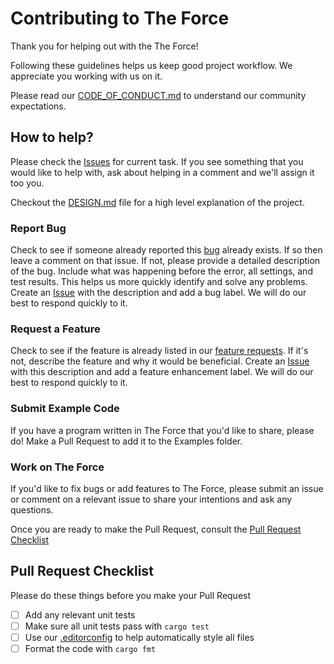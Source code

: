 # Contributing to The Force

Thank you for helping out with the The Force!

Following these guidelines helps us keep good project workflow. We appreciate you working with us on it. 

Please read our [CODE_OF_CONDUCT.md](CODE_OF_CONDUCT.md) to understand our community expectations.

## How to help?

Please check the [Issues][Issues] for current task. If you see something that you would like to help with, ask about helping in a comment and we'll assign it too you.

Checkout the [DESIGN.md](DESIGN.md) file for a high level explanation of the project.

### Report Bug 

Check to see if someone already reported this [bug][Bug Issues] already exists. If so then leave a comment on that issue. If not, please provide a detailed description of the bug. Include what was happening before the error, all settings, and test results. This helps us more quickly identify and solve any problems. Create an [Issue][Issues] with the description and add a bug label. We will do our best to respond quickly to it. 

### Request a Feature

Check to see if the feature is already listed in our [feature requests][Feature Issues]. If it's not, describe the feature and why it would be beneficial. Create an [Issue][Issues] with this description and add a feature enhancement label. We will do our best to respond quickly to it. 

### Submit Example Code

If you have a program written in The Force that you'd like to share, please do! Make a Pull Request to add it to the Examples folder.

### Work on The Force

If you'd like to fix bugs or add features to The Force, please submit an issue or comment on a relevant issue to share your intentions and ask any questions. 

Once you are ready to make the Pull Request, consult the [Pull Request Checklist](#Pull-Request-Checklist)

## Pull Request Checklist

Please do these things before you make your Pull Request

- [ ] Add any relevant unit tests
- [ ] Make sure all unit tests pass with `cargo test`
- [ ] Use our [.editorconfig](.editorconfig) to help automatically style all files
- [ ] Format the code with `cargo fmt`

[Issues]: https://github.com/mirdaki/theforce/issues?q=is%3Aissue+is%3Aopen+sort%3Aupdated-desc
[Bug Issues]: https://github.com/mirdaki/theforce/labels/bug
[Feature Issues]: https://github.com/mirdaki/theforce/labels/enhancement

